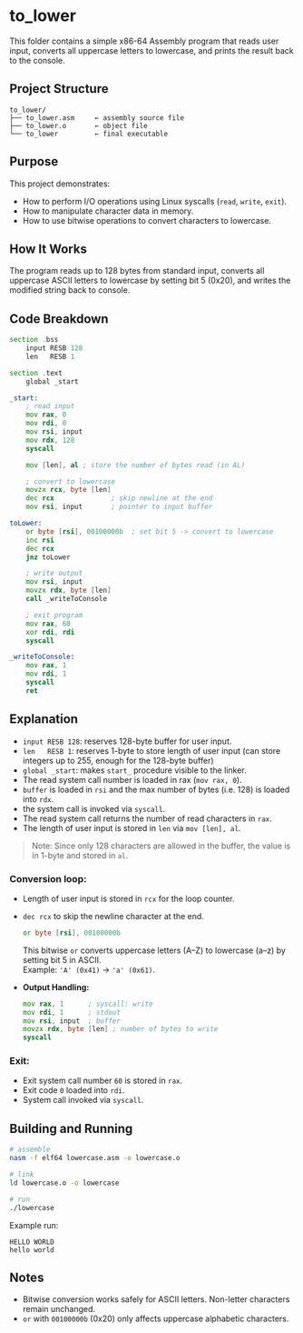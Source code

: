 # to_lower

This folder contains a simple x86-64 Assembly program that reads user input, converts all uppercase letters to lowercase, and prints the result back to the console.

## Project Structure

```
to_lower/
├── to_lower.asm     ← assembly source file
├── to_lower.o       ← object file
└── to_lower         ← final executable
```

## Purpose

This project demonstrates:

- How to perform I/O operations using Linux syscalls (`read`, `write`, `exit`).
- How to manipulate character data in memory.
- How to use bitwise operations to convert characters to lowercase.

## How It Works

The program reads up to 128 bytes from standard input, converts all uppercase ASCII letters to lowercase by setting bit 5 (0x20), and writes the modified string back to console.

## Code Breakdown

```asm
section .bss
    input RESB 128
    len   RESB 1

section .text
    global _start

_start:
    ; read input
    mov rax, 0
    mov rdi, 0
    mov rsi, input
    mov rdx, 128
    syscall

    mov [len], al ; store the number of bytes read (in AL)

    ; convert to lowercase
    movzx rcx, byte [len]
    dec rcx              ; skip newline at the end
    mov rsi, input       ; pointer to input buffer

toLower:
    or byte [rsi], 00100000b  ; set bit 5 -> convert to lowercase
    inc rsi
    dec rcx
    jnz toLower

    ; write output
    mov rsi, input
    movzx rdx, byte [len]
    call _writeToConsole

    ; exit program
    mov rax, 60
    xor rdi, rdi
    syscall

_writeToConsole:
    mov rax, 1
    mov rdi, 1
    syscall
    ret
```

## Explanation

- `input RESB 128`: reserves 128-byte buffer for user input.
- `len   RESB 1`: reserves 1-byte to store length of user input (can store integers up to 255, enough for the 128-byte buffer)
- `global _start`: makes `start_` procedure visible to the linker.
- The read system call number is loaded in rax (`mov rax, 0`).
- `buffer` is loaded in `rsi` and the max number of bytes (i.e. 128) is loaded into `rdx`.
- the system call is invoked via `syscall`.
- The read system call returns the number of read characters in `rax`.
- The length of user input is stored in `len` via `mov [len], al`.
>Note: Since only 128 characters are allowed in the buffer, the value is in 1-byte and stored in `al`.

### Conversion loop:
- Length of user input is stored in `rcx` for the loop counter.
- `dec rcx` to skip the newline character at the end.

  ```asm
  or byte [rsi], 00100000b
  ```
  This bitwise `or` converts uppercase letters (A–Z) to lowercase (a–z) by setting bit 5 in ASCII.  
  Example: `'A' (0x41)` → `'a' (0x61)`.

- **Output Handling:**
  ```asm
  mov rax, 1      ; syscall: write
  mov rdi, 1      ; stdout
  mov rsi, input  ; buffer
  movzx rdx, byte [len] ; number of bytes to write
  syscall
  ```

### Exit:
- Exit system call number `60` is stored in `rax`.
- Exit code `0` loaded into `rdi`.
- System call invoked via `syscall`.

## Building and Running

```bash
# assemble
nasm -f elf64 lowercase.asm -o lowercase.o

# link
ld lowercase.o -o lowercase

# run
./lowercase
```

Example run:

```
HELLO WORLD
hello world
```

## Notes

- Bitwise conversion works safely for ASCII letters. Non-letter characters remain unchanged.
- `or` with `00100000b` (0x20) only affects uppercase alphabetic characters.
